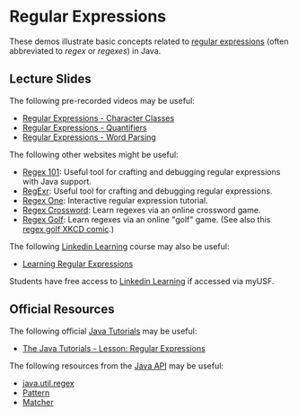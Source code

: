 Regular Expressions
=================================================

These demos illustrate basic concepts related to [regular expressions](https://xkcd.com/208/) (often abbreviated to *regex* or *regexes*) in Java.

## Lecture Slides ##

The following pre-recorded videos may be useful:

- [Regular Expressions - Character Classes](https://drive.google.com/file/d/1TFSN35nVHQlhAqptWLbApR_3hg89v1yF/view?usp=sharing)
- [Regular Expressions - Quantifiers](https://drive.google.com/file/d/1OwNQ72SGStcDEFZBvw40bQW2ldjEfiUg/view?usp=sharing)
- [Regular Expressions - Word Parsing](https://drive.google.com/file/d/1FdZnv-uN5_5o1YCVjbwz-r4F-GybabH0/view?usp=sharing)

The following other websites might be useful:

- [Regex 101](https://regex101.com/): Useful tool for crafting and debugging regular expressions with Java support.
- [RegExr](https://regexr.com/): Useful tool for crafting and debugging regular expressions.
- [Regex One](https://regexone.com/): Interactive regular expression tutorial.
- [Regex Crossword](https://regexcrossword.com/): Learn regexes via an online crossword game.
- [Regex Golf](https://alf.nu/RegexGolf): Learn regexes via an online "golf" game. (See also this [regex golf XKCD comic](https://xkcd.com/1313/).)

The following [Linkedin Learning](https://myusf.usfca.edu/ets/educational-technologies/linkedin) course may also be useful:

- [Learning Regular Expressions](https://www.linkedin.com/learning/learning-regular-expressions-2/)

Students have free access to [Linkedin Learning](https://myusf.usfca.edu/ets/educational-technologies/linkedin)  if accessed via myUSF.

## Official Resources ##

The following official [Java Tutorials](http://docs.oracle.com/javase/tutorial/index.html) may be useful:

- [The Java Tutorials - Lesson: Regular Expressions](https://docs.oracle.com/javase/tutorial/essential/regex/)

The following resources from the [Java API](https://www.cs.usfca.edu/~cs272/javadoc/api/index.html) may be useful:

- [java.util.regex](https://www.cs.usfca.edu/~cs272/javadoc/api/java.base/java/util/regex/package-summary.html)
- [Pattern](https://www.cs.usfca.edu/~cs272/javadoc/api/java.base/java/util/regex/Pattern.html)
- [Matcher](https://www.cs.usfca.edu/~cs272/javadoc/api/java.base/java/util/regex/Matcher.html)
